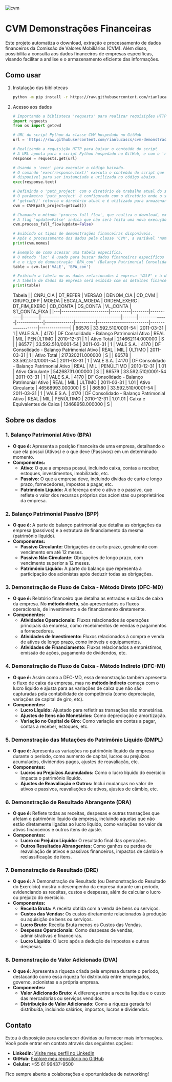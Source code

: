 ![cvm](https://juvenilalves.com.br/wp-content/uploads/2022/02/CVM.png)

# CVM Demonstrações Financeiras

Este projeto automatiza o download, extração e processamento de dados financeiros da Comissão de Valores Mobiliários (CVM). Além disso, possibilita a consulta aos dados financeiros de empresas específicas, visando facilitar a análise e o armazenamento eficiente das informações.

## Como usar

1. Instalação das bibliotecas
    ```bash
    python -m pip install -r https://raw.githubusercontent.com/rianlucascs/cvm-demonstracoes-financeiras/master/requirements.txt
    ```

2. Acesso aos dados
    ```python
    # Importando a biblioteca 'requests' para realizar requisições HTTP
    import requests
    from os import getcwd

    # URL do script Python da classe CVM hospedado no GitHub
    url = 'https://raw.githubusercontent.com/rianlucascs/cvm-demonstracoes-financeiras/master/Scripts/cvm.py'

    # Realizando a requisição HTTP para baixar o conteúdo do script
    # A URL aponta para o script Python hospedado no GitHub, e com o 'requests.get()', estamos baixando esse script.
    response = requests.get(url)

    # Usando o 'exec' para executar o código baixado. 
    # O comando 'exec(response.text)' executa o conteúdo do script que foi baixado. Isso torna a classe 'CVM' 
    # disponível para ser instanciada e utilizada no código abaixo.
    exec(response.text)

    # Definindo o 'path_project' com o diretório de trabalho atual do script.
    # O parâmetro 'path_project' é configurado com o diretório onde o script está sendo executado. 
    # 'getcwd()' retorna o diretório atual e é utilizado para armazenar os dados no local correto.
    cvm = CVM(path_project=getcwd())

    # Chamando o método 'process_full_flow', que realiza o download, extração, concatenação e limpeza dos dados.
    # A flag 'update=False' indica que não será feita uma nova execução, caso o processo já tenha sido realizado anteriormente.
    cvm.process_full_flow(update=False)

    # Exibindo os tipos de demonstrações financeiras disponíveis.
    # Após o processamento dos dados pela classe 'CVM', a variável 'nomes' contém os tipos de demonstrações financeiras processados.
    print(cvm.nomes)

    # Exemplo de como acessar uma tabela específica.
    # O método 'loc' é usado para buscar dados financeiros específicos de uma empresa, neste caso, 'VALE', 
    # e o tipo de demonstração 'BPA_con' (Balanço Patrimonial Consolidad), com base nos dados processados pela classe.
    table = cvm.loc('VALE', 'BPA_con')

    # Exibindo a tabela ou os dados relacionados à empresa 'VALE' e à demonstração 'BPA_con'.
    # A tabela de dados da empresa será exibida com os detalhes financeiros solicitados.
    print(table)

    ```

    Tabela
    |   | CNPJ_CIA              | DT_REFER | VERSAO | DENOM_CIA | CD_CVM | GRUPO_DFP                             | MOEDA | ESCALA_MOEDA | ORDEM_EXERC | DT_FIM_EXERC | CD_CONTA | DS_CONTA                | VL_CONTA          | ST_CONTA_FIXA |
    |---|-----------------------|----------|--------|-----------|--------|---------------------------------------|-------|--------------|-------------|--------------|----------|-------------------------|-------------------|---------------|
    | 86576 | 33.592.510/0001-54     | 2011-03-31 | 1      | VALE S.A. | 4170   | DF Consolidado - Balanço Patrimonial Ativo | REAL  | MIL          | PENÚLTIMO   | 2010-12-31   | 1        | Ativo Total             | 214662114.000000  | S             |
    | 86577 | 33.592.510/0001-54     | 2011-03-31 | 1      | VALE S.A. | 4170   | DF Consolidado - Balanço Patrimonial Ativo | REAL  | MIL          | ÚLTIMO      | 2011-03-31   | 1        | Ativo Total             | 217320211.000000  | S             |
    | 86578 | 33.592.510/0001-54     | 2011-03-31 | 1      | VALE S.A. | 4170   | DF Consolidado - Balanço Patrimonial Ativo | REAL  | MIL          | PENÚLTIMO   | 2010-12-31   | 1.01     | Ativo Circulante        | 54268731.000000   | S             |
    | 86579 | 33.592.510/0001-54     | 2011-03-31 | 1      | VALE S.A. | 4170   | DF Consolidado - Balanço Patrimonial Ativo | REAL  | MIL          | ÚLTIMO      | 2011-03-31   | 1.01     | Ativo Circulante        | 46568993.000000   | S             |
    | 86580 | 33.592.510/0001-54     | 2011-03-31 | 1      | VALE S.A. | 4170   | DF Consolidado - Balanço Patrimonial Ativo | REAL  | MIL          | PENÚLTIMO   | 2010-12-31   | 1.01.01  | Caixa e Equivalentes de Caixa | 13468958.000000  | S             |


## Sobre os dados


### 1. **Balanço Patrimonial Ativo (BPA)**
   - **O que é:** Apresenta a posição financeira de uma empresa, detalhando o que ela possui (Ativos) e o que deve (Passivos) em um determinado momento. 
   - **Componentes:**
     - **Ativo:** O que a empresa possui, incluindo caixa, contas a receber, estoques, investimentos, imobilizado, etc.
     - **Passivo:** O que a empresa deve, incluindo dívidas de curto e longo prazo, fornecedores, impostos a pagar, etc.
     - **Patrimônio Líquido:** A diferença entre o ativo e o passivo, que reflete o valor dos recursos próprios dos acionistas ou proprietários da empresa.

### 2. **Balanço Patrimonial Passivo (BPP)**
   - **O que é:** A parte do balanço patrimonial que detalha as obrigações da empresa (passivos) e a estrutura de financiamento da mesma (patrimônio líquido).
   - **Componentes:**
     - **Passivo Circulante:** Obrigações de curto prazo, geralmente com vencimento em até 12 meses.
     - **Passivo Não Circulante:** Obrigações de longo prazo, com vencimento superior a 12 meses.
     - **Patrimônio Líquido:** A parte do balanço que representa a participação dos acionistas após deduzir todas as obrigações.

### 3. **Demonstração de Fluxo de Caixa - Método Direto (DFC-MD)**
   - **O que é:** Relatório financeiro que detalha as entradas e saídas de caixa da empresa. No **método direto**, são apresentados os fluxos operacionais, de investimento e de financiamento diretamente.
   - **Componentes:**
     - **Atividades Operacionais:** Fluxos relacionados às operações principais da empresa, como recebimentos de vendas e pagamentos a fornecedores.
     - **Atividades de Investimento:** Fluxos relacionados à compra e venda de ativos de longo prazo, como imóveis e equipamentos.
     - **Atividades de Financiamento:** Fluxos relacionados a empréstimos, emissão de ações, pagamento de dividendos, etc.

### 4. **Demonstração de Fluxo de Caixa - Método Indireto (DFC-MI)**
   - **O que é:** Assim como a DFC-MD, essa demonstração também apresenta o fluxo de caixa da empresa, mas no **método indireto** começa com o lucro líquido e ajusta para as variações de caixa que não são capturadas pela contabilidade de competência (como depreciação, variações de capital de giro, etc).
   - **Componentes:**
     - **Lucro Líquido:** Ajustado para refletir as transações não monetárias.
     - **Ajustes de Itens não Monetários:** Como depreciação e amortização.
     - **Variação no Capital de Giro:** Como variação em contas a pagar, contas a receber, estoques, etc.

### 5. **Demonstração das Mutações do Patrimônio Líquido (DMPL)**
   - **O que é:** Apresenta as variações no patrimônio líquido da empresa durante o período, como aumento de capital, lucros ou prejuízos acumulados, dividendos pagos, ajustes de reavaliação, etc.
   - **Componentes:**
     - **Lucros ou Prejuízos Acumulados:** Como o lucro líquido do exercício impacta o patrimônio líquido.
     - **Ajustes de Reavaliação e Outros:** Inclui mudanças no valor de ativos e passivos, reavaliações de ativos, ajustes de câmbio, etc.

### 6. **Demonstração de Resultado Abrangente (DRA)**
   - **O que é:** Reflete todas as receitas, despesas e outras transações que afetam o patrimônio líquido da empresa, incluindo aquelas que não estão diretamente ligadas ao lucro líquido, como variações no valor de ativos financeiros e outros itens de ajuste.
   - **Componentes:**
     - **Lucro ou Prejuízo Líquido:** O resultado final das operações.
     - **Outros Resultados Abrangentes:** Como ganhos ou perdas de reavaliação de ativos e passivos financeiros, impactos de câmbio e reclassificação de itens.

### 7. **Demonstração de Resultado (DRE)**
   - **O que é:** A Demonstração de Resultado (ou Demonstração do Resultado do Exercício) mostra o desempenho da empresa durante um período, evidenciando as receitas, custos e despesas, além de calcular o lucro ou prejuízo do exercício.
   - **Componentes:**
     - **Receita Bruta:** A receita obtida com a venda de bens ou serviços.
     - **Custos das Vendas:** Os custos diretamente relacionados à produção ou aquisição de bens ou serviços.
     - **Lucro Bruto:** Receita Bruta menos os Custos das Vendas.
     - **Despesas Operacionais:** Como despesas de vendas, administrativas e financeiras.
     - **Lucro Líquido:** O lucro após a dedução de impostos e outras despesas.

### 8. **Demonstração de Valor Adicionado (DVA)**
   - **O que é:** Apresenta a riqueza criada pela empresa durante o período, destacando como essa riqueza foi distribuída entre empregados, governo, acionistas e a própria empresa.
   - **Componentes:**
     - **Valor Adicionado Bruto:** A diferença entre a receita líquida e o custo das mercadorias ou serviços vendidos.
     - **Distribuição de Valor Adicionado:** Como a riqueza gerada foi distribuída, incluindo salários, impostos, lucros e dividendos.

## Contato

Estou à disposição para esclarecer dúvidas ou fornecer mais informações. Você pode entrar em contato através das seguintes opções:

- **LinkedIn:** [Visite meu perfil no LinkedIn](www.linkedin.com/in/rian-lucas)
- **GitHub:** [Explore meu repositório no GitHub](https://github.com/rianlucascs)
- **Celular:** +55 61 96437-9500


Fico sempre aberto a colaborações e oportunidades de networking!